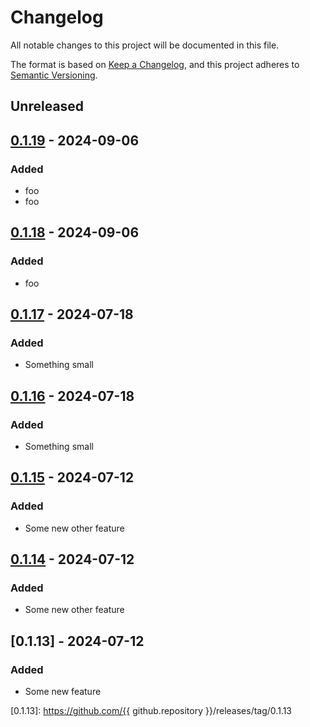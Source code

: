 # Changelog
All notable changes to this project will be documented in this file.

The format is based on [Keep a Changelog](https://keepachangelog.com/en/1.0.0/), and this project adheres to [Semantic Versioning](https://semver.org/spec/v2.0.0.html).

## Unreleased

## [0.1.19] - 2024-09-06
### Added
- foo
- foo

## [0.1.18] - 2024-09-06
### Added
- foo

## [0.1.17] - 2024-07-18
### Added
- Something small

## [0.1.16] - 2024-07-18
### Added
- Something small

## [0.1.15] - 2024-07-12
### Added
- Some new other feature

## [0.1.14] - 2024-07-12
### Added
- Some new other feature

## [0.1.13] - 2024-07-12
### Added
- Some new feature

[0.1.19]: https://github.com/milliams/clifton-test/releases/tag/0.1.19
[0.1.18]: https://github.com/milliams/clifton-test/releases/tag/0.1.18
[0.1.17]: https://github.com/milliams/clifton-test/releases/tag/0.1.17
[0.1.16]: https://github.com/milliams/clifton-test/releases/tag/0.1.16
[0.1.15]: https://github.com/milliams/clifton-test/releases/tag/0.1.15
[0.1.14]: https://github.com/milliams/clifton-test/releases/tag/0.1.14
[0.1.13]: https://github.com/{{ github.repository }}/releases/tag/0.1.13
